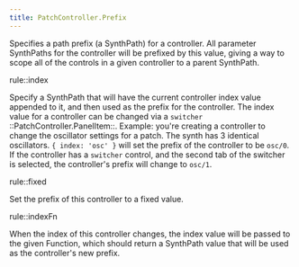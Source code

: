```yaml
---
title: PatchController.Prefix
---
```


Specifies a path prefix (a SynthPath) for a controller. All parameter SynthPaths for the controller will be prefixed by this value, giving a way to scope all of the controls in a given controller to a parent SynthPath.

rule::index

Specify a SynthPath that will have the current controller index value appended to it, and then used as the prefix for the controller. The index value for a controller can be changed via a `switcher` ::PatchController.PanelItem::. Example: you're creating a controller to change the oscillator settings for a patch. The synth has 3 identical oscillators. `{ index: 'osc' }` will set the prefix of the controller to be `osc/0`. If the controller has a `switcher` control, and the second tab of the switcher is selected, the controller's prefix will change to `osc/1`.

rule::fixed

Set the prefix of this controller to a fixed value.

rule::indexFn

When the index of this controller changes, the index value will be passed to the given Function, which should return a SynthPath value that will be used as the controller's new prefix.